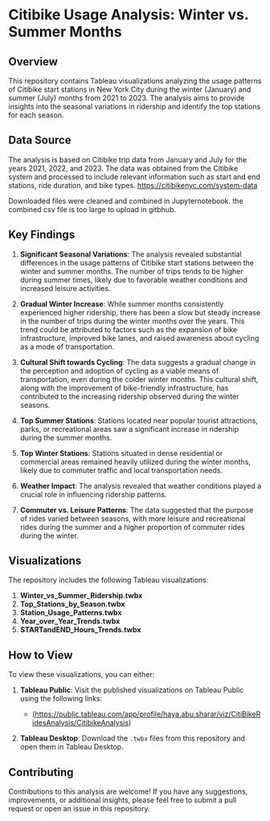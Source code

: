 # Citibike Usage Analysis: Winter vs. Summer Months

## Overview
This repository contains Tableau visualizations analyzing the usage patterns of Citibike start stations in New York City during the winter (January) and summer (July) months from 2021 to 2023. The analysis aims to provide insights into the seasonal variations in ridership and identify the top stations for each season.

## Data Source
The analysis is based on Citibike trip data from January and July for the years 2021, 2022, and 2023. The data was obtained from the Citibike system and processed to include relevant information such as start and end stations, ride duration, and bike types. https://citibikenyc.com/system-data 

Downloaded files were cleaned and combined in Jupyternotebook. the combined csv file is too large to upload in gitbhub.

## Key Findings
1. **Significant Seasonal Variations**: The analysis revealed substantial differences in the usage patterns of Citibike start stations between the winter and summer months. The number of trips tends to be higher during summer times, likely due to favorable weather conditions and increased leisure activities.

2. **Gradual Winter Increase**: While summer months consistently experienced higher ridership, there has been a slow but steady increase in the number of trips during the winter months over the years. This trend could be attributed to factors such as the expansion of bike infrastructure, improved bike lanes, and raised awareness about cycling as a mode of transportation.

3. **Cultural Shift towards Cycling**: The data suggests a gradual change in the perception and adoption of cycling as a viable means of transportation, even during the colder winter months. This cultural shift, along with the improvement of bike-friendly infrastructure, has contributed to the increasing ridership observed during the winter seasons.

4. **Top Summer Stations**: Stations located near popular tourist attractions, parks, or recreational areas saw a significant increase in ridership during the summer months.

5. **Top Winter Stations**: Stations situated in dense residential or commercial areas remained heavily utilized during the winter months, likely due to commuter traffic and local transportation needs.

6. **Weather Impact**: The analysis revealed that weather conditions played a crucial role in influencing ridership patterns.

7. **Commuter vs. Leisure Patterns**: The data suggested that the purpose of rides varied between seasons, with more leisure and recreational rides during the summer and a higher proportion of commuter rides during the winter.

## Visualizations
The repository includes the following Tableau visualizations:

1. **Winter_vs_Summer_Ridership.twbx**
2. **Top_Stations_by_Season.twbx**
3. **Station_Usage_Patterns.twbx**
4. **Year_over_Year_Trends.twbx**
5. **STARTandEND_Hours_Trends.twbx**

## How to View
To view these visualizations, you can either:

1. **Tableau Public**: Visit the published visualizations on Tableau Public using the following links:
   - (https://public.tableau.com/app/profile/haya.abu.sharar/viz/CitiBikeRidesAnalysis/CitibikeAnalysis)
    
2. **Tableau Desktop**: Download the `.twbx` files from this repository and open them in Tableau Desktop.

## Contributing
Contributions to this analysis are welcome! If you have any suggestions, improvements, or additional insights, please feel free to submit a pull request or open an issue in this repository.

